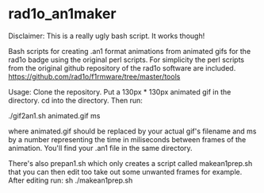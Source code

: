 # rad1o_an1maker
Disclaimer: This is a really ugly bash script. It works though!

Bash scripts for creating .an1 format animations from animated gifs for the rad1o badge using the original perl scripts.
For simplicity the perl scripts from the original github repository of the rad1o software are included.
https://github.com/rad1o/f1rmware/tree/master/tools

Usage: Clone the repository. Put a 130px * 130px animated gif in the directory. cd into the directory. Then run:

./gif2an1.sh animated.gif ms

where animated.gif should be replaced by your actual gif's filename and ms by a number representing the time in miliseconds between frames of the animation. You'll find your .an1 file in the same directory.

There's also prepan1.sh which only creates a script called makean1prep.sh that you can then edit too take out some unwanted frames for example. After editing run:
sh ./makean1prep.sh
